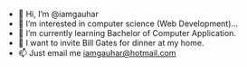 - 👋 Hi, I’m @iamgauhar
- 👀 I’m interested in computer science (Web Development)...
- 🌱 I’m currently learning Bachelor of Computer Application.
- 💞️ I want to invite Bill Gates for dinner at my home.
- 📫 Just email me iamgauhar@hotmail.com

<!---
iamgauhar/iamgauhar is a ✨ special ✨ repository because its `README.md` (this file) appears on your GitHub profile.
You can click the Preview link to take a look at your changes.
--->

